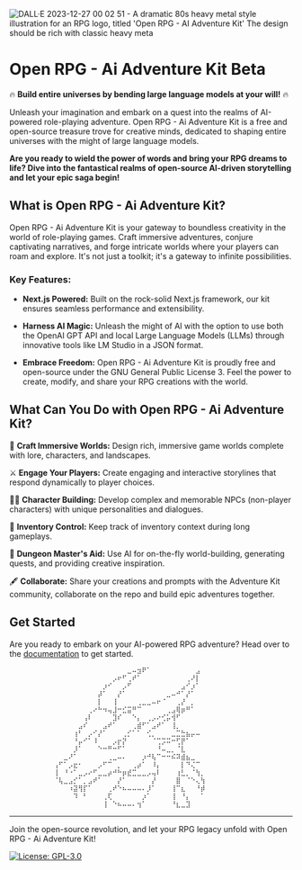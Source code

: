 ![DALL·E 2023-12-27 00 02 51 - A dramatic 80s heavy metal style illustration for an RPG logo, titled 'Open RPG - AI Adventure Kit'  The design should be rich with classic heavy meta](https://github.com/babycommando/openRPG-ai-adventure-kit/assets/71618056/46440cc5-fb67-4af3-b6d3-27773a445ef0)

# Open RPG - Ai Adventure Kit Beta

🔥 **Build entire universes by bending large language models at your will!** 🔥

Unleash your imagination and embark on a quest into the realms of AI-powered role-playing adventure. Open RPG - Ai Adventure Kit is a free and open-source treasure trove for creative minds, dedicated to shaping entire universes with the might of large language models.

**Are you ready to wield the power of words and bring your RPG dreams to life? Dive into the fantastical realms of open-source AI-driven storytelling and let your epic saga begin!**

## What is Open RPG - Ai Adventure Kit?

Open RPG - Ai Adventure Kit is your gateway to boundless creativity in the world of role-playing games. Craft immersive adventures, conjure captivating narratives, and forge intricate worlds where your players can roam and explore. It's not just a toolkit; it's a gateway to infinite possibilities.

### Key Features:

- **Next.js Powered:** Built on the rock-solid Next.js framework, our kit ensures seamless performance and extensibility.

- **Harness AI Magic:** Unleash the might of AI with the option to use both the OpenAI GPT API and local Large Language Models (LLMs) through innovative tools like LM Studio in a JSON format.

- **Embrace Freedom:** Open RPG - Ai Adventure Kit is proudly free and open-source under the GNU General Public License 3. Feel the power to create, modify, and share your RPG creations with the world.

## What Can You Do with Open RPG - Ai Adventure Kit?

🌌 **Craft Immersive Worlds:** Design rich, immersive game worlds complete with lore, characters, and landscapes.

⚔️ **Engage Your Players:** Create engaging and interactive storylines that respond dynamically to player choices.

🧙‍♂️ **Character Building:** Develop complex and memorable NPCs (non-player characters) with unique personalities and dialogues.

🎒 **Inventory Control:** Keep track of inventory context during long gameplays.

🎲 **Dungeon Master's Aid:** Use AI for on-the-fly world-building, generating quests, and providing creative inspiration.

🖋️ **Collaborate:** Share your creations and prompts with the Adventure Kit community, collaborate on the repo and build epic adventures together.

## Get Started

Are you ready to embark on your AI-powered RPG adventure? Head over to the [documentation](https://github.com/babycommando/openRPG-ai-adventure-kit/wiki/Adventure-Kit-WIKI) to get started.

```
⠀⠀⠀⠀⠀⠀⠀⠀⠀⠀⠀⠀⠀⠀⠀⠀⠀⠀⠀⠀⠀⠀⠀⠀⣀⠤⣲⠟⠁⠀⠀⠀⠀⠀⠀⠀⠀⠀⣠⠀⠀⠀⠀⠀⠀⠀⠀⠀⠀⠀
⠀⠀⠀⠀⠀⠀⠀⠀⠀⠀⠀⠀⠀⠀⠀⠀⠀⠀⠀⠀⠀⡠⠖⠋⢀⠞⠁⠀⠀⠀⠀⠀⠀⠀⠀⠀⢀⠜⡇⠀⠀⠀⠀⠀⠀⠀⠀⠀⠀⠀
⠀⠀⠀⠀⠀⠀⠀⠀⠀⠀⠀⠀⠀⠀⠀⠀⠀⠀⠀⡰⠊⠀⠀⡠⠋⠀⠀⠀⠀⠀⠀⠀⠀⠀⠀⣠⠊⡰⠁⠀⠀⠀⠀⠀⠀⠀⠀⠀⠀⠀
⠀⠀⠀⠀⠀⠀⠀⠀⠀⠀⠀⠀⠀⠀⠀⠀⠀⠀⡼⠁⠀⠀⡜⠁⠀⠀⠀⠀⠀⠀⠀⠀⣀⠤⠚⠁⡜⠁⠀⠀⠀⠀⠀⠀⠀⠀⠀⠀⠀⠀
⠀⠀⠀⠀⠀⠀⠀⠀⠀⠀⠀⠀⠀⠀⠀⠀⠀⠀⡇⠀⠀⢸⠀⠀⠀⠀⢀⣀⣀⠤⠖⠈⠀⠀⢀⡜⠀⡀⠀⠀⠀⠀⠀⠀⠀⠀⠀⠀⠀⠀
⠀⠀⠀⠀⠀⠀⠀⠀⠀⠀⠀⠀⠀⠀⠀⠀⢀⠔⠓⠲⢤⣸⠒⣊⣭⠛⠉⠀⠀⠀⠀⠀⢀⣠⢿⡶⠛⠁⠀⠀⠀⠀⠀⠀⠀⠀⠀⠀⠀⠀
⠀⠀⠀⠀⠀⠀⠀⠀⠀⠀⠀⠀⠀⠀⠀⢠⠇⠀⠀⠀⠀⣹⠎⠀⠀⠑⡄⠀⢀⡠⠔⢊⡥⢺⠋⠀⠀⠀⠀⠀⠀⠀⠀⠀⠀⠀⠀⠀⠀⠀
⠀⠀⠀⠀⠀⠀⠀⠀⠀⠀⠀⠀⠀⠀⣠⠎⠀⠀⠀⣠⠞⠁⠀⠀⠀⢀⣾⠋⠁⣠⠞⠁⠀⢸⡀⠀⠀⠀⠀⠀⠀⠀⠀⠀⠀⠀⠀⠀⠀⠀
⠀⠀⠀⠀⠀⠀⠀⠀⠀⠀⠀⠀⠀⢰⠃⠀⡠⠊⡜⠁⠀⠀⠀⢀⡊⠁⠁⠀⢊⡀⠀⠀⠀⣀⣉⣓⣦⡤⠤⠀⠀⠀⠀⠀⠀⠀⠀⠀⠀⠀
⠀⠀⠀⠀⠀⠀⠀⠀⠀⠀⠀⠀⠀⠘⡤⠊⠁⠸⠀⠀⠀⡠⡖⡝⠀⠀⠀⠀⠀⠈⢉⡩⠭⠒⢋⡟⠁⠀⠀⠀⠀⠀⠀⠀⠀⠀⠀⠀⠀⠀
⠀⠀⠀⠀⠀⠀⠀⠀⠀⠀⠀⠀⠀⡸⠁⠀⠀⠀⠑⠒⠛⠒⠋⠁⠀⠀⠀⠀⠀⠀⠘⠤⣀⡀⠈⣇⠀⠀⠀⠀⠀⠀⠀⠀⠀⠀⠀⠀⠀⠀
⠀⠀⠀⠀⠀⠀⠀⠀⠀⠀⠀⣀⠜⠁⠀⠀⠀⠀⠀⠀⢀⣀⠤⠄⠀⠀⠀⡰⠚⢧⠉⠒⠒⠮⠽⣾⣦⣀⠀⠀⠀⠀⠀⠀⠀⠀⠀⠀⠀⠀
⠀⠀⠀⠀⠀⠀⠀⠀⠀⢠⠋⠁⡠⣖⠂⠀⠀⠀⡠⠋⠉⠀⡀⠀⠀⢀⡴⠁⠀⠸⡄⠀⠀⠀⠀⡇⠙⢌⠉⠀⠀⠀⠀⠀⠀⠀⠀⠀⠀⠀
⠀⠀⠀⠀⠀⠀⠀⠀⠀⢸⠀⠘⠐⠁⣀⡠⠔⠋⣀⣀⡴⠚⠓⡶⣞⣉⣀⣀⡠⢤⠇⠀⠀⠀⢰⣃⡀⠈⢳⡀⠀⠀⠀⠀⠀⠀⠀⠀⠀⠀
⠀⠀⠀⠀⠀⠀⠀⠀⠀⠈⢧⣀⣠⡊⠁⡀⣠⠞⠁⠀⠀⠀⡜⠁⠀⠀⠀⠀⠀⡜⠀⠀⠀⠀⣿⠀⠈⠑⢄⢳⠀⠀⠀⠀⠀⠀⠀⠀⠀⠀
⠀⠀⠀⠀⠀⠀⠀⠀⠀⠀⠀⠀⠰⣽⢻⡏⠁⠀⠀⠀⢀⠞⠑⠦⠤⠤⠤⠄⡸⠁⠀⠀⠀⢸⠉⣆⠀⠀⠘⡾⠀⠀⠀⠀⠀⠀⠀⠀⠀⠀
⠀⠀⠀⠀⠀⠀⠀⠀⠀⠀⠀⠀⠀⠹⠀⠃⠀⠀⠀⢀⢏⠀⠀⠀⠀⠀⠀⡰⠁⠀⠀⠀⠀⢸⠀⠘⡄⠀⠀⠁⠀⠀⠀⠀⠀⠀⠀⠀⠀⠀
⠀⠀⠀⠀⠀⠀⠀⠀⠀⠀⠀⠀⠀⠀⠀⠀⠀⠀⠀⢸⠀⠑⠦⠤⠤⠄⢲⠁⠀⠀⠀⠀⠀⠘⣆⣀⣹
```

---

Join the open-source revolution, and let your RPG legacy unfold with Open RPG - Ai Adventure Kit!

[![License: GPL-3.0](https://img.shields.io/badge/License-GPL_3.0-blue.svg)](https://www.gnu.org/licenses/gpl-3.0)
